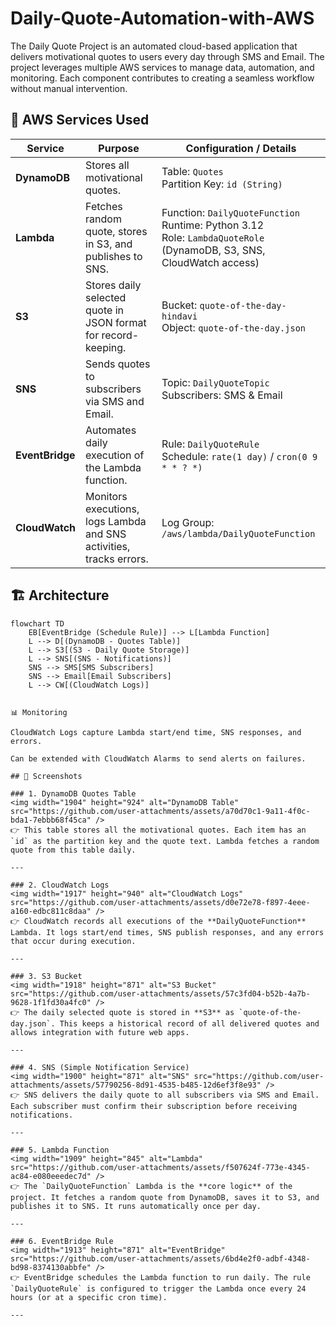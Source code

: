 # Daily-Quote-Automation-with-AWS
The Daily Quote Project is an automated cloud-based application that delivers motivational quotes to users every day through SMS and Email. The project leverages multiple AWS services to manage data, automation, and monitoring. Each component contributes to creating a seamless workflow without manual intervention.
## 🚀 AWS Services Used

| Service         | Purpose                                                                 | Configuration / Details |
|-----------------|-------------------------------------------------------------------------|-------------------------|
| **DynamoDB**    | Stores all motivational quotes.                                         | Table: `Quotes` <br> Partition Key: `id (String)` |
| **Lambda**      | Fetches random quote, stores in S3, and publishes to SNS.              | Function: `DailyQuoteFunction` <br> Runtime: Python 3.12 <br> Role: `LambdaQuoteRole` (DynamoDB, S3, SNS, CloudWatch access) |
| **S3**          | Stores daily selected quote in JSON format for record-keeping.         | Bucket: `quote-of-the-day-hindavi` <br> Object: `quote-of-the-day.json` |
| **SNS**         | Sends quotes to subscribers via SMS and Email.                         | Topic: `DailyQuoteTopic` <br> Subscribers: SMS & Email |
| **EventBridge** | Automates daily execution of the Lambda function.                      | Rule: `DailyQuoteRule` <br> Schedule: `rate(1 day)` / `cron(0 9 * * ? *)` |
| **CloudWatch**  | Monitors executions, logs Lambda and SNS activities, tracks errors.    | Log Group: `/aws/lambda/DailyQuoteFunction` |

## 🏗️ Architecture  

```mermaid
flowchart TD
    EB[EventBridge (Schedule Rule)] --> L[Lambda Function]
    L --> D[(DynamoDB - Quotes Table)]
    L --> S3[(S3 - Daily Quote Storage)]
    L --> SNS[(SNS - Notifications)]
    SNS --> SMS[SMS Subscribers]
    SNS --> Email[Email Subscribers]
    L --> CW[(CloudWatch Logs)]


📊 Monitoring

CloudWatch Logs capture Lambda start/end time, SNS responses, and errors.

Can be extended with CloudWatch Alarms to send alerts on failures.

## 📸 Screenshots  

### 1. DynamoDB Quotes Table  
<img width="1904" height="924" alt="DynamoDB Table" src="https://github.com/user-attachments/assets/a70d70c1-9a11-4f0c-bda1-7ebbb68f45ca" />  
👉 This table stores all the motivational quotes. Each item has an `id` as the partition key and the quote text. Lambda fetches a random quote from this table daily.  

---

### 2. CloudWatch Logs  
<img width="1917" height="940" alt="CloudWatch Logs" src="https://github.com/user-attachments/assets/d0e72e78-f897-4eee-a160-edbc811c8daa" />  
👉 CloudWatch records all executions of the **DailyQuoteFunction** Lambda. It logs start/end times, SNS publish responses, and any errors that occur during execution.  

---

### 3. S3 Bucket  
<img width="1918" height="871" alt="S3 Bucket" src="https://github.com/user-attachments/assets/57c3fd04-b52b-4a7b-9628-1f1fd30a4fc0" />  
👉 The daily selected quote is stored in **S3** as `quote-of-the-day.json`. This keeps a historical record of all delivered quotes and allows integration with future web apps.  

---

### 4. SNS (Simple Notification Service)  
<img width="1900" height="871" alt="SNS" src="https://github.com/user-attachments/assets/57790256-8d91-4535-b485-12d6ef3f8e93" />  
👉 SNS delivers the daily quote to all subscribers via SMS and Email. Each subscriber must confirm their subscription before receiving notifications.  

---

### 5. Lambda Function  
<img width="1909" height="845" alt="Lambda" src="https://github.com/user-attachments/assets/f507624f-773e-4345-ac84-e080eeedec7d" />  
👉 The `DailyQuoteFunction` Lambda is the **core logic** of the project. It fetches a random quote from DynamoDB, saves it to S3, and publishes it to SNS. It runs automatically once per day.  

---

### 6. EventBridge Rule  
<img width="1913" height="871" alt="EventBridge" src="https://github.com/user-attachments/assets/6bd4e2f0-adbf-4348-bd98-8374130abbfe" />  
👉 EventBridge schedules the Lambda function to run daily. The rule `DailyQuoteRule` is configured to trigger the Lambda once every 24 hours (or at a specific cron time).  

---



